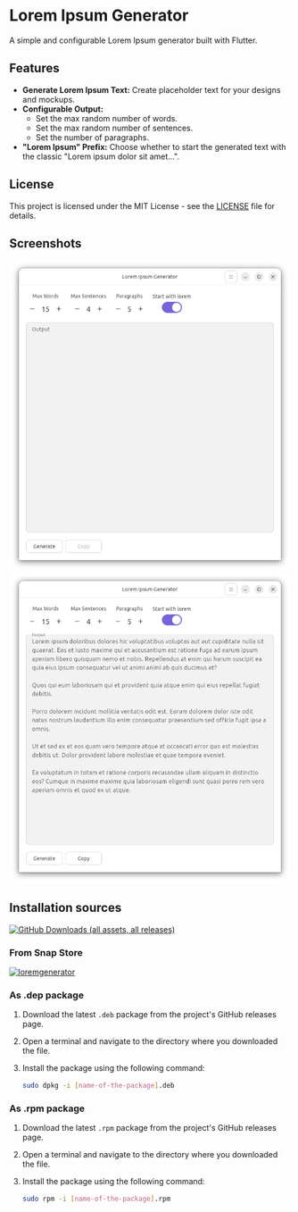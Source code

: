 # Lorem Ipsum Generator

A simple and configurable Lorem Ipsum generator built with Flutter.

## Features

*   **Generate Lorem Ipsum Text:** Create placeholder text for your designs and mockups.
*   **Configurable Output:**
    *   Set the max random number of words.
    *   Set the max random number of sentences.
    *   Set the number of paragraphs.
*   **"Lorem Ipsum" Prefix:** Choose whether to start the generated text with the classic "Lorem ipsum dolor sit amet...".

## License

This project is licensed under the MIT License - see the [LICENSE](LICENSE) file for details.


## Screenshots

<a href="screenshots/screenshot01.png"><img src="screenshots/screenshot01.png" alt="Screenshot 1" width="800"/></a>
<a href="screenshots/screenshot02.png"><img src="screenshots/screenshot02.png" alt="Screenshot 2" width="800"/></a>

## Installation sources
<a href="https://github.com/XRayAdams/loremgenerator/releases">
<img alt="GitHub Downloads (all assets, all releases)" src="https://img.shields.io/github/downloads/XRayAdams/loremgenerator/total">
</a>

### From Snap Store

[![loremgenerator](https://snapcraft.io/loremgenerator/badge.svg)](https://snapcraft.io/loremgenerator)

### As .dep package

1. Download the latest `.deb` package from the project's GitHub releases page.
2. Open a terminal and navigate to the directory where you downloaded the file.
3. Install the package using the following command:

   ```bash
   sudo dpkg -i [name-of-the-package].deb
   ```

### As .rpm package

1. Download the latest `.rpm` package from the project's GitHub releases page.
2. Open a terminal and navigate to the directory where you downloaded the file.
3. Install the package using the following command:

   ```bash
   sudo rpm -i [name-of-the-package].rpm
   ```
